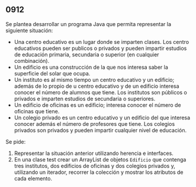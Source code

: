 ## 0912

Se plantea desarrollar un programa Java que permita representar la siguiente situación:

* Una centro educativo es un lugar donde se imparten clases. Los centro educativos pueden ser publicos o privados y pueden impartir estudios de educación primaria, secundaria o superior (en cualquier combinación).
* Un edificio es una construcción de la que nos interesa saber la superficie del solar que ocupa.
* Un instituto es al mismo tiempo un centro educativo y un edificio; además de lo propio de u centro educativo y de un edificio interesa conocer el número de alumnos que tiene. Los institutos son públicos o privados e imparten estudios de secundaria o superiores.
* Un edificio de oficinas es un edificio; interesa conocer el número de oficinas que tiene.
* Un colegio privado es un centro educativo y un edificio del que interesa conocer además el número de profesores que tiene. Los colegios privados son privados y pueden impartir cualquier nivel de educación.

Se pide:

1. Representar la situación anterior utilizando herencia e interfaces.
2. En una clase test crear un ArrayList de objetos `Edificio` que contenga tres institutos, dos edificios de oficinas y dos colegios privados y, utilizando un iterador, recorrer la colección y mostrar los atributos de cada elemento. 


